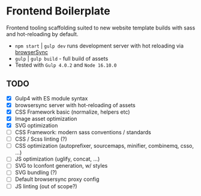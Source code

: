 # Frontend Boilerplate

Frontend tooling scaffolding suited to new website template builds with sass and hot-reloading by default.

* `npm start` | `gulp dev` runs development server with hot reloading via [browserSync](https://browsersync.io)
* `gulp` | `gulp build` - full build of assets
* Tested with `Gulp 4.0.2` and `Node 16.10.0`

## TODO

- [x] Gulp4 with ES module syntax
- [x] browsersync server with hot-reloading of assets
- [x] CSS Framework basic (normalize, helpers etc)
- [x] Image asset optimization
- [x] SVG optimization
- [ ] CSS Framework: modern sass conventions / standards
- [ ] CSS / Scss linting (?)
- [ ] CSS optimization (autoprefixer, sourcemaps, minifier, combinemq, csso, ...)
- [ ] JS optimization (uglify, concat, ...)
- [ ] SVG to Iconfont generation, w/ styles
- [ ] SVG bundling (?)
- [ ] Default browsersync proxy config
- [ ] JS linting (out of scope?)